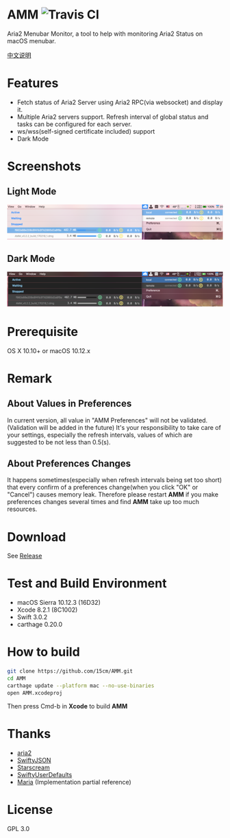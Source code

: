 # AMM ![Travis CI](https://travis-ci.org/15cm/AMM.svg?branch=master)
Aria2 Menubar Monitor, a tool to help with monitoring Aria2 Status on macOS menubar.

[中文说明](./README_zh.md)

# Features
- Fetch status of Aria2 Server using Aria2 RPC(via websocket) and display it.
- Multiple Aria2 servers support. Refresh interval of global status and tasks can be configured for each server.
- ws/wss(self-signed certificate included) support
- Dark Mode

# Screenshots
## Light Mode
![Screenshot Light](./screenshots/screenshot.png)

## Dark Mode
![Screenshot Dark](./screenshots/screenshot-dark.png)

# Prerequisite
OS X 10.10+ or macOS 10.12.x

# Remark
## About Values in Preferences
In current version, all value in "AMM Preferences" will not be validated.(Validation will be added in the future)
It's your responsibility to take care of your settings, especially the refresh intervals, values of which are suggested to be not less than 0.5(s).

## About Preferences Changes
It happens sometimes(especially when refresh intervals being set too short) that every confirm of a preferences change(when you click "OK" or "Cancel") causes memory leak. Therefore please restart **AMM** if you make preferences changes several times and find **AMM** take up too much resources.

# Download
See [Release](https://github.com/15cm/AMM/releases)

# Test and Build Environment
- macOS Sierra 10.12.3 (16D32)
- Xcode 8.2.1 (8C1002)
- Swift 3.0.2
- carthage 0.20.0

# How to build
``` sh
git clone https://github.com/15cm/AMM.git
cd AMM
carthage update --platform mac --no-use-binaries
open AMM.xcodeproj
```

Then press Cmd-b in **Xcode** to build **AMM**

# Thanks
- [aria2](https://github.com/aria2/aria2) 
- [SwiftyJSON](https://github.com/SwiftyJSON/SwiftyJSON)
- [Starscream](https://github.com/daltoniam/Starscream)
- [SwiftyUserDefaults](https://github.com/radex/SwiftyUserDefaults)
- [Maria](https://github.com/ShinCurry/Maria) (Implementation partial reference)

# License
GPL 3.0
